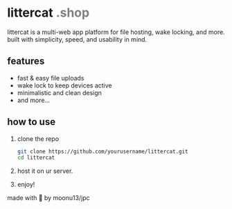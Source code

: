 # **littercat** <span style="color:gray;">.shop</span>

littercat is a multi-web app platform for file hosting, wake locking, and more.  
built with simplicity, speed, and usability in mind.  

## features  
- fast & easy file uploads  
- wake lock to keep devices active  
- minimalistic and clean design  
- and more...  

## how to use  
1. clone the repo  
   ```sh
   git clone https://github.com/yourusername/littercat.git
   cd littercat
2. host it on ur server.

3. enjoy!

made with 💖 by moonu13/jpc
